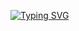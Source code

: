 [![Typing SVG](https://readme-typing-svg.demolab.com?font=Fira+Code&size=38&pause=1000&color=94F70E&width=500&height=70&lines=Welcome+to+my+profile!+)](https://github.com/printer130)




